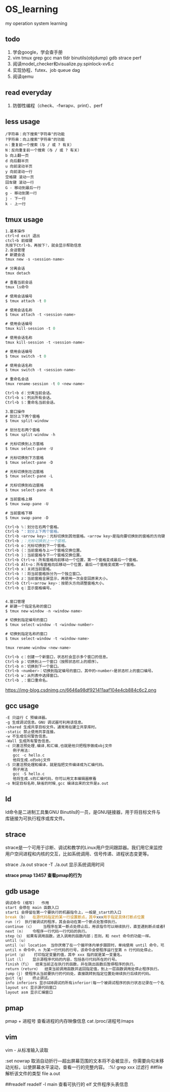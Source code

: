 # OS_learning
my operation system learning


## todo
1. 学会google，学会查手册
2. vim tmux grep gcc man tldr binutils(objdump) gdb strace perf
3. 阅读model_checker和visualize.py.spinlock-xv6.c
4. 实现协程、futex、job queue dag
5. 阅读qemu

## read everyday
1. 防御性编程（check、-fwrapv、print）、perf


## less usage
```
/字符串：向下搜索"字符串"的功能
?字符串：向上搜索"字符串"的功能
n：重复前一个搜索（与 / 或 ? 有关）
N：反向重复前一个搜索（与 / 或 ? 有关）
b 向上翻一页
d 向后翻半页
u 向前滚动半页
y 向前滚动一行
空格键 滚动一页
回车键 滚动一行
G - 移动到最后一行
g - 移动到第一行
j - 下一行
k - 上一行
```
## tmux usage
```asm
1.基本操作
ctrl+d exit 退出
ctcl+b 前缀键
先按下Ctrl+b，再按下?，就会显示帮助信息
2.会话管理
# 新建会话
tmux new -s <session-name>

# 分离会话
tmux detach

# 查看当前会话
tmux ls命令

# 使用会话编号
$ tmux attach -t 0

# 使用会话名称
$ tmux attach -t <session-name>

# 使用会话编号
tmux kill-session -t 0

# 使用会话名称
tmux kill-session -t <session-name>

# 使用会话编号
$ tmux switch -t 0

# 使用会话名称
$ tmux switch -t <session-name>

# 重命名会话
tmux rename-session -t 0 <new-name>

Ctrl+b d：分离当前会话。
Ctrl+b s：列出所有会话。
Ctrl+b $：重命名当前会话。

3.窗口操作
# 划分上下两个窗格
$ tmux split-window

# 划分左右两个窗格
$ tmux split-window -h

# 光标切换到上方窗格
$ tmux select-pane -U

# 光标切换到下方窗格
$ tmux select-pane -D

# 光标切换到左边窗格
$ tmux select-pane -L

# 光标切换到右边窗格
$ tmux select-pane -R

# 当前窗格上移
$ tmux swap-pane -U

# 当前窗格下移
$ tmux swap-pane -D

Ctrl+b %：划分左右两个窗格。
Ctrl+b "：划分上下两个窗格。
Ctrl+b <arrow key>：光标切换到其他窗格。<arrow key>是指向要切换到的窗格的方向键，比如切换到下方窗格，就按方向键↓。
Ctrl+b ;：光标切换到上一个窗格。
Ctrl+b o：光标切换到下一个窗格。
Ctrl+b {：当前窗格与上一个窗格交换位置。
Ctrl+b }：当前窗格与下一个窗格交换位置。
Ctrl+b Ctrl+o：所有窗格向前移动一个位置，第一个窗格变成最后一个窗格。
Ctrl+b Alt+o：所有窗格向后移动一个位置，最后一个窗格变成第一个窗格。
Ctrl+b x：关闭当前窗格。
Ctrl+b !：将当前窗格拆分为一个独立窗口。
Ctrl+b z：当前窗格全屏显示，再使用一次会变回原来大小。
Ctrl+b Ctrl+<arrow key>：按箭头方向调整窗格大小。
Ctrl+b q：显示窗格编号。


4.窗口管理
# 新建一个指定名称的窗口
$ tmux new-window -n <window-name>

# 切换到指定编号的窗口
$ tmux select-window -t <window-number>

# 切换到指定名称的窗口
$ tmux select-window -t <window-name>

tmux rename-window <new-name>

Ctrl+b c：创建一个新窗口，状态栏会显示多个窗口的信息。
Ctrl+b p：切换到上一个窗口（按照状态栏上的顺序）。
Ctrl+b n：切换到下一个窗口。
Ctrl+b <number>：切换到指定编号的窗口，其中的<number>是状态栏上的窗口编号。
Ctrl+b w：从列表中选择窗口。
Ctrl+b ,：窗口重命名。
```
https://img-blog.csdnimg.cn/6646a98df921411aaf104e4cb884c6c2.png

## gcc usage
```asm
-E 只运行 C 预编译器。
-g 生成调试信息。GNU 调试器可利用该信息。
-shared 生成共享目标文件。通常用在建立共享库时。
-static 禁止使用共享连接。
-w 不生成任何警告信息。
-Wall 生成所有警告信息。
-c 只激活预处理,编译,和汇编,也就是他只把程序做成obj文件
　　例子用法:
　　gcc -c hello.c
　　他将生成.o的obj文件
-S 只激活预处理和编译，就是指把文件编译成为汇编代码。
　　例子用法
　　gcc -S hello.c
　　他将生成.s的汇编代码，你可以用文本编辑器察看
-o 制定目标名称,缺省的时候,gcc 编译出来的文件是a.out
```
## ld
ld命令是二进制工具集GNU Binutils的一员，是GNU链接器，用于将目标文件与库链接为可执行程序或库文件。

## strace 
strace是一个可用于诊断、调试和教学的Linux用户空间跟踪器。我们用它来监控用户空间进程和内核的交互，比如系统调用、信号传递、进程状态变更等。

strace ./a.out
strace -T ./a.out 显示系统调用时间

**strace pmap 13457 查看pmap的行为** 

## gdb usage
```asm
调试命令 (缩写)	作用
start 会停在 main 函数入口
starti 会停留在第一个要执行的机器指令上，一般是_start的入口
break (b)	在源代码指定的某一行设置断点，其中xxx用于指定具体打断点位置
run (r）	执行被调试的程序，其会自动在第一个断点处暂停执行。
continue (c）	当程序在某一断点处停止后，用该指令可以继续执行，直至遇到断点或者程序结束。
next (n)	令程序一行代码一行代码的执行。
step（s）	如果有调用函数，进入调用的函数内部；否则，和 next 命令的功能一样。
until (u)
until (u) location	当你厌倦了在一个循环体内单步跟踪时，单纯使用 until 命令，可以运行程序直到退出循环体。
until n 命令中，n 为某一行代码的行号，该命令会使程序运行至第 n 行代码处停止。
print (p）	打印指定变量的值，其中 xxx 指的就是某一变量名。
list (l)	显示源程序代码的内容，包括各行代码所在的行号。
finish（fi）	结束当前正在执行的函数，并在跳出函数后暂停程序的执行。
return（return）	结束当前调用函数并返回指定值，到上一层函数调用处停止程序执行。
jump（j)	使程序从当前要执行的代码处，直接跳转到指定位置处继续执行后续的代码。
quit (q)	终止调试。
info inferiors 显示GDB调试的所有inferior(每一个被调试程序的执行状态记录在一个名为inferior的结构中，一般情况下一个inferior对应一个进程)，GDB会为他们分配进程ID,其中带有*的进程是正在调试的inferior
layout src 显示源代码窗口
layout asm 显示汇编窗口
```

## pmap
pmap + 进程号 查看进程的内存映像信息
cat /proc/进程号/maps


## vim
vim - 从标准输入读取

:set nowrap 取消自动折行––超出屏幕范围的文本将不会被显示，你需要向句末移动光标，以使屏幕水平滚动，查看一行的完整内容。
:%! grep xxx 过滤行
##file
解析该文件的类型
file a.out 

##readelf
readelf -l main 查看可执行的 elf 文件程序头表信息